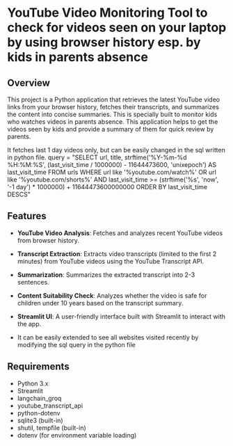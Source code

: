 # YouTube Video Monitoring Tool to check for videos seen on your laptop by using browser history esp. by kids in parents absence

## Overview

This project is a Python application that retrieves the latest YouTube video links from your browser history, fetches their transcripts, and summarizes the content into concise summaries. This is specially built to monitor kids who watches videos in parents absence. This application helps to get the videos seen by kids and provide a summary of them for quick review by parents.

It fetches last 1 day videos only, but can be easily changed in the sql written in python file.
query = "SELECT url, title, 
                strftime('%Y-%m-%d %H:%M:%S', (last_visit_time / 1000000) - 11644473600, 'unixepoch') AS last_visit_time
                FROM urls 
                WHERE url like '%youtube.com/watch%' OR url like '%youtube.com/shorts%' 
                AND last_visit_time >= (strftime('%s', 'now', '-1 day') * 1000000) + 11644473600000000
                ORDER BY last_visit_time DESCS"


## Features
- **YouTube Video Analysis**: Fetches and analyzes recent YouTube videos from browser history.
- **Transcript Extraction**: Extracts video transcripts (limited to the first 2 minutes) from YouTube videos using the YouTube Transcript API.
- **Summarization**: Summarizes the extracted transcript into 2-3 sentences.
- **Content Suitability Check**: Analyzes whether the video is safe for children under 10 years based on the transcript summary.
- **Streamlit UI**: A user-friendly interface built with Streamlit to interact with the app.

- It can be easily extended to see all websites visited recently by modifying the sql query in the python file

## Requirements

- Python 3.x
- Streamlit
- langchain_groq
- youtube_transcript_api
- python-dotenv
- sqlite3 (built-in)
- shutil, tempfile (built-in)
- dotenv (for environment variable loading)